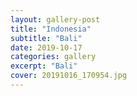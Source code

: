 ```yaml
---
layout: gallery-post
title: "Indonesia"
subtitle: "Bali"
date: 2019-10-17
categories: gallery
excerpt: "Bali"
cover: 20191016_170954.jpg
---
```

